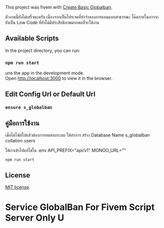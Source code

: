 This project was fivem with [Create Basic Globalban](https://github.com/JKTheRipperTH/Fivem-Globalban/).

ตัวงานนี้ยังไม่เสร็จนะครับ เนื่องจากเป็นโปรเจคที่ทำจำลองการแบนแบบสาธารณะ โค๊ดภายในอาจจะยังเป็น Low Code ที่ยังไม่มีประสิทธิภาพมากพอที่จะใช้งาน

## Available Scripts
In the project directory, you can run:

### `npm run start`

uns the app in the development mode.<br />
Open [http://localhost:3000](http://localhost:3000) to view it in the browser.

## Edit Config Url or Default Url

### `ensure s_globalban`


## คู่มือการใช้งาน
เมื่อได้ไฟล์ไปแล้วต้องการทดสอบระบบ ให้ทำการ สร้าง Database Name s_globalban collation users

ให้เราเข้าไปแก้ไขใน .env
API_PREFIX="api/v1"
MONGO_URL=""

```npm run start```

## License

[MIT license](https://opensource.org/licenses/MIT).

# Service GlobalBan For Fivem Script Server Only U
